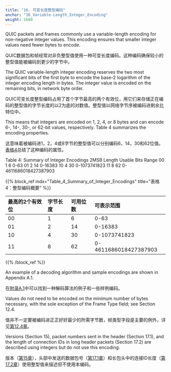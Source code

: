 ```yaml
---
title: "16. 可变长度整型编码"
anchor: "16_Variable-Length_Integer_Encoding"
weight: 1600
---
```


QUIC packets and frames commonly use a variable-length encoding for non-negative integer values. This encoding ensures that smaller integer values need fewer bytes to encode.

QUIC数据包和帧经常对非负整型值使用一种可变长度编码。这种编码确保较小的整型值能被编码到更少的字节中。

The QUIC variable-length integer encoding reserves the two most significant bits of the first byte to encode the base-2 logarithm of the integer encoding length in bytes. The integer value is encoded on the remaining bits, in network byte order.

QUIC可变长度整型编码占用了首个字节最高的两个有效位，用它们来存储正在编码的整型值的字节长度的以2为底的对数值。整型值以网络字节序被编码进剩余比特位中。

This means that integers are encoded on 1, 2, 4, or 8 bytes and can encode 6-, 14-, 30-, or 62-bit values, respectively. Table 4 summarizes the encoding properties.

这意味着被编码进1，2，4或8字节的整型值可以分别编码6，14，30和62位值。[表格4](#Table_4_Summary_of_Integer_Encodings)总结了这种编码的属性。

Table 4: Summary of Integer Encodings
2MSB	Length	Usable Bits	Range
00	1	6	0-63
01	2	14	0-16383
10	4	30	0-1073741823
11	8	62	0-4611686018427387903

{{% block_ref
indx="Table_4_Summary_of_Integer_Encodings"
title="表格4：整型编码概要" %}}

| 最高的2个有效位 | 字节长度 | 可用位数 | 可表示范围                 |
|:---------|:-----|:-----|:----------------------|
| 00       | 1    | 6    | 0-63                  |
| 01       | 2    | 14   | 0-16383               |
| 10       | 4    | 30   | 0-1073741823          |
| 11       | 8    | 62   | 0-4611686018427387903 |

{{% /block_ref %}}

An example of a decoding algorithm and sample encodings are shown in Appendix A.1.

在[附录A.1]()中可以找到一种解码算法的例子和一些样例编码。

Values do not need to be encoded on the minimum number of bytes necessary, with the sole exception of the Frame Type field; see Section 12.4.

值并不一定要被编码进正正好好最少的所需字节数，帧类型字段是主要的例外，详见[第12.4章]()。

Versions (Section 15), packet numbers sent in the header (Section 17.1), and the length of connection IDs in long header packets (Section 17.2) are described using integers but do not use this encoding.

版本（[第15章]()），头部中发送的数据包号（[第17.1章]()）和长包头中的连接ID长度（[第17.2章]()）使用整型值来描述但不使用本编码。
